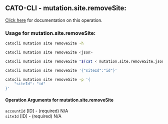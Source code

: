 
## CATO-CLI - mutation.site.removeSite:
[Click here](https://api.catonetworks.com/documentation/#mutation-mutation.site.removeSite) for documentation on this operation.

### Usage for mutation.site.removeSite:

```bash
catocli mutation site removeSite -h

catocli mutation site removeSite <json>

catocli mutation site removeSite "$(cat < mutation.site.removeSite.json)"

catocli mutation site removeSite '{"siteId":"id"}'

catocli mutation site removeSite -p '{
    "siteId": "id"
}'
```

#### Operation Arguments for mutation.site.removeSite ####

`accountId` [ID] - (required) N/A    
`siteId` [ID] - (required) N/A    

